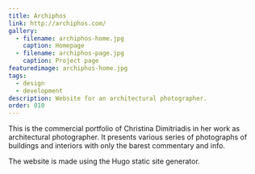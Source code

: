 ```yaml
---
title: Archiphos
link: http://archiphos.com/
gallery: 
  - filename: archiphos-home.jpg
    caption: Homepage
  - filename: archiphos-page.jpg
    caption: Project page
featuredimage: archiphos-home.jpg
tags:
  - design
  - development
description: Website for an architectural photographer.
order: 010
---
```


This is the commercial portfolio of Christina Dimitriadis in her work as architectural photographer. It presents various series of photographs of buildings and interiors with only the barest commentary and info.

The website is made using the Hugo static site generator.
